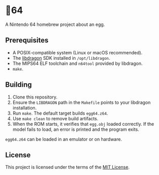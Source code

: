 # 🥚64

A Nintendo 64 homebrew project about an egg.

## Prerequisites

- A POSIX-compatible system (Linux or macOS recommended).
- The [libdragon](https://github.com/DragonMinded/libdragon) SDK installed in `/opt/libdragon`.
- The MIPS64 ELF toolchain and `n64tool` provided by libdragon.
- `make`.

## Building

1. Clone this repository.
2. Ensure the `LIBDRAGON` path in the `Makefile` points to your libdragon installation.
3. Run `make`. The default target builds `egg64.z64`.
4. Use `make clean` to remove build artifacts.
5. When the ROM starts, it verifies that `egg.obj` loaded correctly. If the
   model fails to load, an error is printed and the program exits.

`egg64.z64` can be loaded in an emulator or on hardware.

## License

This project is licensed under the terms of the [MIT License](LICENSE).
